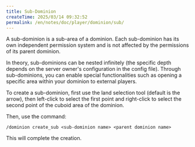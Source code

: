 ```yaml
---
title: Sub-Dominion
createTime: 2025/03/14 09:32:52
permalink: /en/notes/doc/player/dominion/sub/
---
```


A sub-dominion is a sub-area of a dominion. Each sub-dominion has its own independent permission system and is not
affected by the permissions of its parent dominion.

In theory, sub-dominions can be nested infinitely (the specific depth depends on the server owner's configuration in the
config file). Through sub-dominions, you can enable special functionalities such as opening a specific area within your
dominion to external players.

To create a sub-dominion, first use the land selection tool (default is the arrow), then left-click to select the first
point and right-click to select the second point of the cuboid area of the dominion.

Then, use the command:

```
/dominion create_sub <sub-dominion name> <parent dominion name>
```

This will complete the creation.